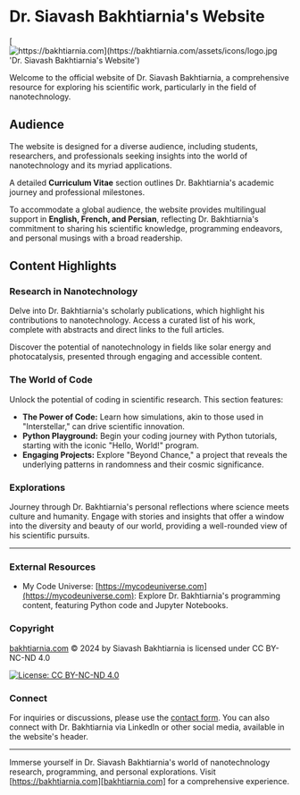 # Dr. Siavash Bakhtiarnia's Website

[![https://bakhtiarnia.com](https://bakhtiarnia.com/assets/icons/logo.jpg 'Dr. Siavash Bakhtiarnia\'s Website')][bakhtiarnia.com]

Welcome to the official website of Dr. Siavash Bakhtiarnia, a comprehensive resource for exploring his scientific work, particularly in the field of nanotechnology.

## Audience

The website is designed for a diverse audience, including students, researchers, and professionals seeking insights into the world of nanotechnology and its myriad applications.

A detailed **Curriculum Vitae** section outlines Dr. Bakhtiarnia's academic journey and professional milestones.

To accommodate a global audience, the website provides multilingual support in **English, French, and Persian**, reflecting Dr. Bakhtiarnia's commitment to sharing his scientific knowledge, programming endeavors, and personal musings with a broad readership.

## Content Highlights

### Research in Nanotechnology

Delve into Dr. Bakhtiarnia's scholarly publications, which highlight his contributions to nanotechnology. Access a curated list of his work, complete with abstracts and direct links to the full articles.

Discover the potential of nanotechnology in fields like solar energy and photocatalysis, presented through engaging and accessible content.

### The World of Code

Unlock the potential of coding in scientific research. This section features:

- **The Power of Code:** Learn how simulations, akin to those used in "Interstellar," can drive scientific innovation.
- **Python Playground:** Begin your coding journey with Python tutorials, starting with the iconic "Hello, World!" program.
- **Engaging Projects:** Explore "Beyond Chance," a project that reveals the underlying patterns in randomness and their cosmic significance.

### Explorations

Journey through Dr. Bakhtiarnia's personal reflections where science meets culture and humanity. Engage with stories and insights that offer a window into the diversity and beauty of our world, providing a well-rounded view of his scientific pursuits.

---

### External Resources

- My Code Universe: [https://mycodeuniverse.com](https://mycodeuniverse.com): Explore Dr. Bakhtiarnia's programming content, featuring Python code and Jupyter Notebooks.

### Copyright

[bakhtiarnia.com][bakhtiarnia.com] © 2024 by Siavash Bakhtiarnia is licensed under CC BY-NC-ND 4.0

[![License: CC BY-NC-ND 4.0](https://img.shields.io/badge/License-CC%20BY--NC--ND%204.0-blueviolet.svg)](http://creativecommons.org/licenses/by-nc-nd/4.0/)

### Connect

For inquiries or discussions, please use the [contact form](https://bakhtiarnia.com/en/form.html). You can also connect with Dr. Bakhtiarnia via LinkedIn or other social media, available in the website's header.

---

Immerse yourself in Dr. Siavash Bakhtiarnia's world of nanotechnology research, programming, and personal explorations. Visit [https://bakhtiarnia.com][bakhtiarnia.com] for a comprehensive experience.

[bakhtiarnia.com]: https://bakhtiarnia.com/
